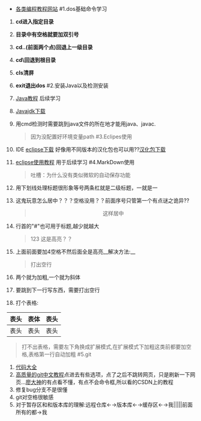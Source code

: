 + [各类编程教程网站](https://www.runoob.com)
#1.dos基础命令学习
1. __cd进入指定目录__
2. __目录中有空格就要加双引号__
3. __cd..(前面两个点)回退上一级目录__
4. __cd\回退到根目录__
5. __cls清屏__
6. __exit退出dos__
#2.安装Java以及检测安装
1. [Java教程](https://www.runoob.com/java/java-tutorial.html)  后续学习
1. [Javajdk下载](https://www.oracle.com/technetwork/java/javase/downloads/index.html)
2. 用cmd检测时需要跳到java文件的所在地才能用java、javac.
	>因为没配置好环境变量path
#3.Eclipes使用
1. IDE [eclipse下载](https://www.eclipse.org/downloads/) 好像用不同版本的汉化包也可以用??[汉化包下载](https://www.eclipse.org/babel/downloads.php)
2. [eclipse使用教程](https://www.w3cschool.cn/eclipse/)      用于后续学习
#4.MarkDown使用

   >吐槽：为什么没有类似微软的自动保存功能

1. 用下划线处理标题很形象等号两条杠就是二级标题，一就是一
2. 这鬼玩意怎么居中？？？空格没用？？前面序号只管第一个有点谜之诡异??
	><center>这样居中</center>
2. 行首的"#"也可用于标题,越少就越大
    >123 这是高亮？？
3. 上面前面要加4空格不然后面全是高亮__解决方法:__
    >打出空行
4. 两个就为加粗,一个就为斜体
5. 要跳到下一行写东西，需要打出空行
7. 打个表格:

表头|表体|表头
:-:|:-:|:-:
表头|表头|表头

>打不出表格，需要左下角换成扩展模式,在扩展模式下加粗这类前都要加空格,表格第一行自动加粗
#5.git
1. [代码大全](https://mp.weixin.qq.com/s?__biz=MzU5NTAzNjM0Mw==&mid=2247485424&idx=2&sn=619fb22f14e3960965d6c40c36a900ef&chksm=fe795628c90edf3e2e8cb89d1224b1b6e1542b6690aae48a5fcc15e07ace6f28ca05836fc3fb&scene=21#wechat_redirect)
1. [高质量的git中文教程](https://github.com/geeeeeeeeek/git-recipes)点进去有些选项，点了之后不跳转网页，只是刷新一下网页...[廖大神](https://www.liaoxuefeng.com/wiki/896043488029600)的有点看不懂，有点不会命令框,所以看的CSDN上的教程
2. 修复bug分支不是很懂
3. git对空格很敏感
5. 对于暂存区和和版本库的理解:远程仓库←→版本库←→缓存区←→我|||||前面所有的都→我




